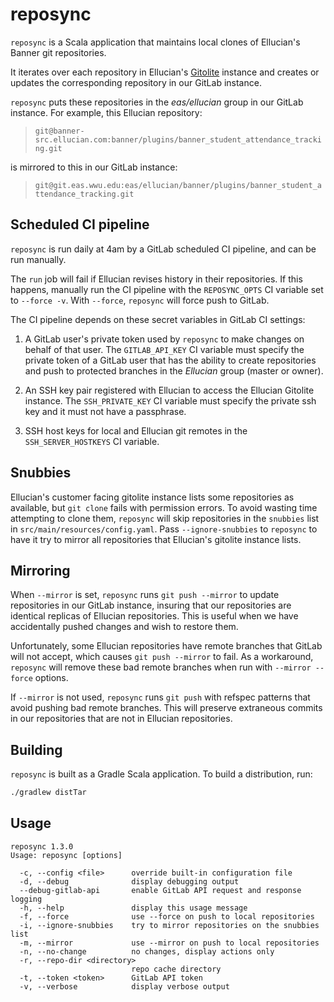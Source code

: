# reposync

`reposync` is a Scala application that maintains local clones of Ellucian's Banner git repositories.

It iterates over each repository in Ellucian's [Gitolite](https://gitolite.com/gitolite/index.html) instance and creates or updates the corresponding repository in our GitLab instance.

`reposync` puts these repositories in the _eas/ellucian_ group in our GitLab instance.
For example, this Ellucian repository:

> `git@banner-src.ellucian.com:banner/plugins/banner_student_attendance_tracking.git`

is mirrored to this in our GitLab instance:

> `git@git.eas.wwu.edu:eas/ellucian/banner/plugins/banner_student_attendance_tracking.git`

## Scheduled CI pipeline

`reposync` is run daily at 4am by a GitLab scheduled CI pipeline, and can be run manually.

The `run` job will fail if Ellucian revises history in their repositories. If this happens, manually run the CI pipeline with the `REPOSYNC_OPTS` CI variable set to `--force -v`. With `--force`, `reposync` will force push to GitLab.

The CI pipeline depends on these secret variables in GitLab CI settings:

1. A GitLab user's private token used by `reposync` to make changes on behalf of that user.  The `GITLAB_API_KEY` CI variable must specify the private token of a GitLab user that has the ability to create repositories and push to protected branches in the _Ellucian_ group (master or owner).

1. An SSH key pair registered with Ellucian to access the Ellucian Gitolite instance. The `SSH_PRIVATE_KEY` CI variable must specify the private ssh key and it must not have a passphrase.

1. SSH host keys for local and Ellucian git remotes in the `SSH_SERVER_HOSTKEYS` CI variable.

## Snubbies

Ellucian's customer facing gitolite instance lists some repositories as available, but `git clone` fails with permission errors.
To avoid wasting time attempting to clone them, `reposync` will skip repositories in the `snubbies` list in `src/main/resources/config.yaml`.
Pass `--ignore-snubbies` to `reposync` to have it try to mirror all repositories that Ellucian's gitolite instance lists.

## Mirroring

When `--mirror` is set, `reposync` runs `git push --mirror` to update repositories in our GitLab instance,
insuring that our repositories are identical replicas of Ellucian repositories.
This is useful when we have accidentally pushed changes and wish to restore them.

Unfortunately, some Ellucian repositories have remote branches that GitLab will not accept, which causes `git push --mirror` to fail.
As a workaround, `reposync` will remove these bad remote branches when run with `--mirror --force` options.

If `--mirror` is not used, `reposync` runs `git push` with refspec patterns that avoid pushing bad remote branches.
This will preserve extraneous commits in our repositories that are not in Ellucian repositories.

## Building

`reposync` is built as a Gradle Scala application. To build a distribution, run:

```bash
./gradlew distTar
```

## Usage

```plain text
reposync 1.3.0
Usage: reposync [options]

  -c, --config <file>      override built-in configuration file
  -d, --debug              display debugging output
  --debug-gitlab-api       enable GitLab API request and response logging
  -h, --help               display this usage message
  -f, --force              use --force on push to local repositories
  -i, --ignore-snubbies    try to mirror repositories on the snubbies list
  -m, --mirror             use --mirror on push to local repositories
  -n, --no-change          no changes, display actions only
  -r, --repo-dir <directory>
                           repo cache directory
  -t, --token <token>      GitLab API token
  -v, --verbose            display verbose output
```
